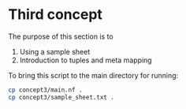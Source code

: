 # Third concept

The purpose of this section is to 
1. Using a sample sheet
2. Introduction to tuples and meta mapping

To bring this script to the main directory for running:

```bash
cp concept3/main.nf .
cp concept3/sample_sheet.txt .
```